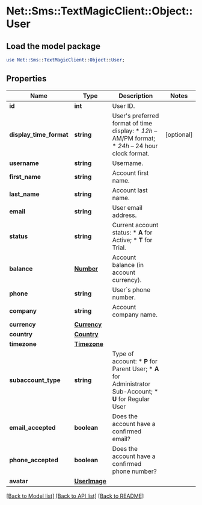 # Net::Sms::TextMagicClient::Object::User

## Load the model package
```perl
use Net::Sms::TextMagicClient::Object::User;
```

## Properties
Name | Type | Description | Notes
------------ | ------------- | ------------- | -------------
**id** | **int** | User ID. | 
**display_time_format** | **string** | User&#39;s preferred format of time display: * *12h* – AM/PM format; * *24h* – 24 hour clock format.  | [optional] 
**username** | **string** | Username. | 
**first_name** | **string** | Account first name. | 
**last_name** | **string** | Account last name. | 
**email** | **string** | User email address. | 
**status** | **string** | Current account status: * **A** for Active; * **T** for Trial.  | 
**balance** | [**Number**](Number.md) | Account balance (in account currency). | 
**phone** | **string** | User&#x60;s phone number. | 
**company** | **string** | Account company name. | 
**currency** | [**Currency**](Currency.md) |  | 
**country** | [**Country**](Country.md) |  | 
**timezone** | [**Timezone**](Timezone.md) |  | 
**subaccount_type** | **string** | Type of account: * **P** for Parent User; * **A** for Administrator Sub-Account; * **U** for Regular User  | 
**email_accepted** | **boolean** | Does the account have a confirmed email? | 
**phone_accepted** | **boolean** | Does the account have a confirmed phone number? | 
**avatar** | [**UserImage**](UserImage.md) |  | 

[[Back to Model list]](../README.md#documentation-for-models) [[Back to API list]](../README.md#documentation-for-api-endpoints) [[Back to README]](../README.md)


